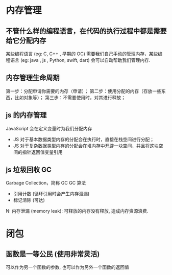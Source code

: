 # 内存管理
## 不管什么样的编程语言，在代码的执行过程中都是需要给它分配内存
某些编程语言 (eg: C, C++ , 早期的 OC) 需要我们自己手动的管理内存，某些编程语言 (eg: java , js , Python, swift, dart) 会可以自动帮助我们管理内存.
## 内存管理生命周期
 第一步：分配申请你需要的内存（申请）； 
 第二步：使用分配的内存（存放一些东西，比如对象等）； 
 第三步：不需要使用时，对其进行释放；
## js 的内存管理
JavaScript 会在定义变量时为我们分配内存
- JS 对于基本数据类型内存的分配会在执行时，直接在栈空间进行分配； 
- JS 对于复杂数据类型内存的分配会在堆内存中开辟一块空间，并且将这块空间的指针返回值变量引用
## js 垃圾回收  GC
Garbage Collection，简称 GC
GC 算法 
- 引用计数 (循环引用时会产生内存泄漏)
- 标记清除 (可达)

N: 内存泄漏 (memory leak): 可释放的内存没有释放, 造成内存资源浪费.

# 闭包
## 函数是一等公民 (使用非常灵活)
可以作为另一个函数的参数, 也可以作为另外一个函数的返回值
